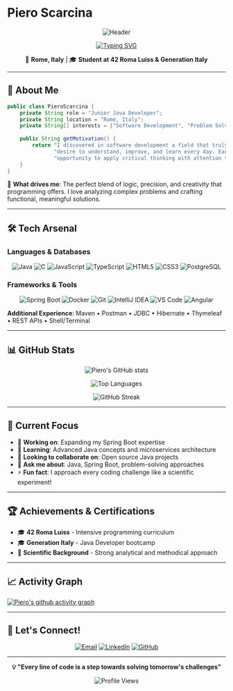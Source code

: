 # Piero Scarcina

<div align="center">
  
![Header](https://raw.githubusercontent.com/pixscar/assets/main/image.png)

[![Typing SVG](https://readme-typing-svg.demolab.com?font=Fira+Code&pause=1000&color=2F81F7&width=435&lines=Junior+Java+Developer;Always+Learning+New+Things;Problem+Solver+%26+Critical+Thinker)](https://git.io/typing-svg)

📍 **Rome, Italy** | 🎓 **Student at 42 Roma Luiss & Generation Italy**

</div>

---

## 🚀 About Me

```java
public class PieroScarcina {
    private String role = "Junior Java Developer";
    private String location = "Rome, Italy";
    private String[] interests = {"Software Development", "Problem Solving", "Continuous Learning"};
    
    public String getMotivation() {
        return "I discovered in software development a field that truly satisfies my " +
               "desire to understand, improve, and learn every day. Each project is an " +
               "opportunity to apply critical thinking with attention to detail.";
    }
}
```

🧠 **What drives me**: The perfect blend of logic, precision, and creativity that programming offers. I love analyzing complex problems and crafting functional, meaningful solutions.

---

## 🛠️ Tech Arsenal

### **Languages & Databases**
<div align="center">

![Java](https://img.shields.io/badge/Java-ED8B00?style=for-the-badge&logo=java&logoColor=white)
![C](https://img.shields.io/badge/C-00599C?style=for-the-badge&logo=c&logoColor=white)
![JavaScript](https://img.shields.io/badge/JavaScript-F7DF1E?style=for-the-badge&logo=javascript&logoColor=black)
![TypeScript](https://img.shields.io/badge/TypeScript-007ACC?style=for-the-badge&logo=typescript&logoColor=white)
![HTML5](https://img.shields.io/badge/HTML5-E34F26?style=for-the-badge&logo=html5&logoColor=white)
![CSS3](https://img.shields.io/badge/CSS3-1572B6?style=for-the-badge&logo=css3&logoColor=white)
![PostgreSQL](https://img.shields.io/badge/PostgreSQL-316192?style=for-the-badge&logo=postgresql&logoColor=white)

</div>

### **Frameworks & Tools**
<div align="center">

![Spring Boot](https://img.shields.io/badge/Spring_Boot-6DB33F?style=for-the-badge&logo=spring&logoColor=white)
![Docker](https://img.shields.io/badge/Docker-2496ED?style=for-the-badge&logo=docker&logoColor=white)
![Git](https://img.shields.io/badge/Git-F05032?style=for-the-badge&logo=git&logoColor=white)
![IntelliJ IDEA](https://img.shields.io/badge/IntelliJ_IDEA-000000.svg?style=for-the-badge&logo=intellij-idea&logoColor=white)
![VS Code](https://img.shields.io/badge/VS_Code-0078D4?style=for-the-badge&logo=visual%20studio%20code&logoColor=white)
![Angular](https://img.shields.io/badge/Angular-DD0031?style=for-the-badge&logo=angular&logoColor=white)

</div>

**Additional Experience**: Maven • Postman • JDBC • Hibernate • Thymeleaf • REST APIs • Shell/Terminal

---

## 📊 GitHub Stats

<div align="center">

![Piero's GitHub stats](https://github-readme-stats.vercel.app/api?username=pixscar&show_icons=true&theme=tokyonight&hide_border=true)

![Top Languages](https://github-readme-stats.vercel.app/api/top-langs/?username=pixscar&layout=compact&theme=tokyonight&hide_border=true)

![GitHub Streak](https://github-readme-streak-stats.herokuapp.com/?user=pixscar&theme=tokyonight&hide_border=true)

</div>

---

## 🎯 Current Focus

- 🔭 **Working on**: Expanding my Spring Boot expertise
- 🌱 **Learning**: Advanced Java concepts and microservices architecture
- 👯 **Looking to collaborate on**: Open source Java projects
- 💬 **Ask me about**: Java, Spring Boot, problem-solving approaches
- ⚡ **Fun fact**: I approach every coding challenge like a scientific experiment!

---

## 🏆 Achievements & Certifications

- 🎓 **42 Roma Luiss** - Intensive programming curriculum
- 🎓 **Generation Italy** - Java Developer bootcamp
- 🧠 **Scientific Background** - Strong analytical and methodical approach

---

## 📈 Activity Graph

[![Piero's github activity graph](https://github-readme-activity-graph.vercel.app/graph?username=pixscar&theme=tokyo-night)](https://github.com/ashutosh00710/github-readme-activity-graph)

---

## 🤝 Let's Connect!

<div align="center">

[![Email](https://img.shields.io/badge/Email-D14836?style=for-the-badge&logo=gmail&logoColor=white)](mailto:piero.scarcina@gmail.com)
[![LinkedIn](https://img.shields.io/badge/LinkedIn-0077B5?style=for-the-badge&logo=linkedin&logoColor=white)](https://www.linkedin.com/in/piero-scarcina-840768367/)
[![GitHub](https://img.shields.io/badge/GitHub-100000?style=for-the-badge&logo=github&logoColor=white)](https://github.com/pixscar)

</div>

---

<div align="center">

**💡 "Every line of code is a step towards solving tomorrow's challenges"**

![Profile Views](https://komarev.com/ghpvc/?username=pixscar&color=brightgreen&style=flat-square)

</div>
